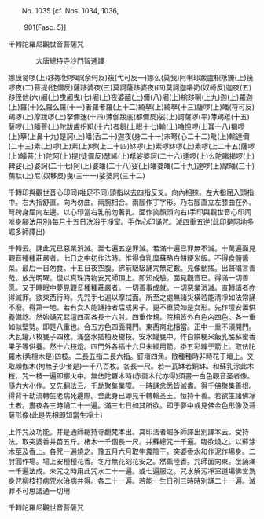﻿　　No. 1035 [cf. Nos. 1034, 1036,

　　 901(Fasc. 5)]

千轉陀羅尼觀世音菩薩咒

　　　　大唐總持寺沙門智通譯


娜謨曷啰(上)跢娜怛啰耶(余何反)夜(弋可反一)娜么(莫我)阿唎耶跋盧枳羝鑠(上)筏啰夜(二)菩提(徒儞反)薩跢婆夜(三)莫訶薩跢婆夜(四)莫訶迦嚕奶(奴綺反)迦夜(五)跢侄他(六)阇(上)曳阇曳(七)阇(上)夜婆醯(上)儞(八)阇(上)榆跢唎(上九)迦(上)羅迦(上)羅(十)么羅么羅(十一)者羅者羅(上十二)綺拏(上)綺拏(十三)薩啰(上)皤(符可反)羯啰(上)摩跋啰(上)拏儞迷(十四)薄伽跋底(都儞反)娑(上)訶薩啰(平)薄羯羝(十五)薩啰(上)皤菩(上)陀跋盧枳羝(十六)者芻(上眼十七)輸(上)嚕怛啰(上耳十八)揭啰(上)拏(上鼻十九)是訶(上)皤(舌二十)迦夜(身二十一)末弩(心二十二)毗(上)輸達儞(二十三)素(上)啰(上)素(上)啰(上二十四)缽啰(上)素啰缽啰(上)素啰(上二十五)薩啰(上)皤菩(上)陀阿(上)提(徒儞反)瑟絺(上)羝娑婆訶(二十六)達啰(上)么陀睹揭啰(上)鞞娑(上)婆訶(二十七)阿(上)婆皤(二十八)娑(上)皤婆皤(二十九)達啰(上)摩皤(三十)蒱馱(上)尼(奴移反)曳(三十一)娑婆訶(三十二)

千轉印與觀世音心印同(唯足不同)頭指以去四指反叉。向內相捺。左大指屈入頭指中。右大指舒直。向內勿曲。兩腕相合。兩腳作丁字形。乃右腳直立左膝曲在外。弩跨身屈向左邊。以心印當右乳前勿著乳。面作笑顏頭向右(手印與觀世音心印同唯身腳法用別)每月十五日洗浴于凈室。手作心印誦咒。滅四重五逆(此印是阿地多崛多師譯出)

千轉云。誦此咒已惡業消滅。至七遍五逆罪滅。若滿十遍已罪無不滅。十萬遍面見觀音種種莊嚴者。七日之中初作法時。惟得食乳糜蘇酪白餅粳米飯。不得食鹽醬菜。最后一日勿食。十五日夜空腹。佛前馺馺誦咒無定數。見像動搖。出聲唱言善哉。放光明曜。復以真珠寶物安咒師頂上。即知成驗。面見觀音已。得滿一切善愿。又于睡眠中夢見觀音種種莊嚴者。一切善事成就。一切惡業消滅。直轉讀者亦得滅罪。欲東西行時。先咒手七遍以摩拭面。所至之處無諸災橫若能清凈如法常誦不廢。得第一地。若有女人能誦持者后成男子。更不重受如是女形。先作壇安置供養備訖。然始誦咒其壇四面各長十六肘。四重作規。院相皆外白色內四色。各一重如似壁勢。即是八重也。合五方色四面開門。東西南北相當。正中一重不須開門。大瓦罐八枚甕子四枚。滿盛水插柏及樹枝。安水罐甕中。作白餅粳米飯乳酪蘇蜜香果子等供養。然十六枝燈。四門外各插十六只未經用箭。掛五彩線于箭上。取佉陀羅木(紫檀木是)四枝。二長五指二長六指。釘壇四角。散種種時非時花于壇上。又取頗伽木(拘無子少者是)一千八百枚。各長一尺。若一瓦缽若銅缽。和蘇乳涂此木枝。咒一枝一遍即擲火中。無佉陀羅木時(赤棗木代亦得)須畫一白色觀音圣者像。隨力大小作。又先翻法云。千劫聚集業障。一時誦念悉皆滅盡。得千佛聚集善根。得背千劫流轉生老病死邊際。舍此身已即見千轉輪圣王。恒持十善。若欲生諸佛凈土者。晝夜各三時誦二十一遍。滿三七日如其所欲。即于夢中或見佛金色形像及菩薩形像(此是先相即知當生凈土)

上件咒及功能。并是通師總持寺翻梵本出。其印法者崛多師譯出別譯本云。受持法。取突婆香并苗五斤。楮木一千個長一尺。并蘇總咒一千遍。臨欲燒之。以蘇涂木莖及香上。各咒一遍燒之。豫五月六月取牛糞陰干。突婆香水和作泥作場身。二肘圓作場。場上安種種花香。冬月無花刻花安之。然薰陸香。咒師面向東。坐誦滿一千遍法成。未咒之時用此咒水二十一遍。或七遍服之。咒水解污凈室道場佛堂洗身咒柳枝打病咒水治病并得。各二十一遍。若能一生日別三時時別誦二十一遍。滅罪不可思議通一切用

千轉陀羅尼觀世音菩薩咒
